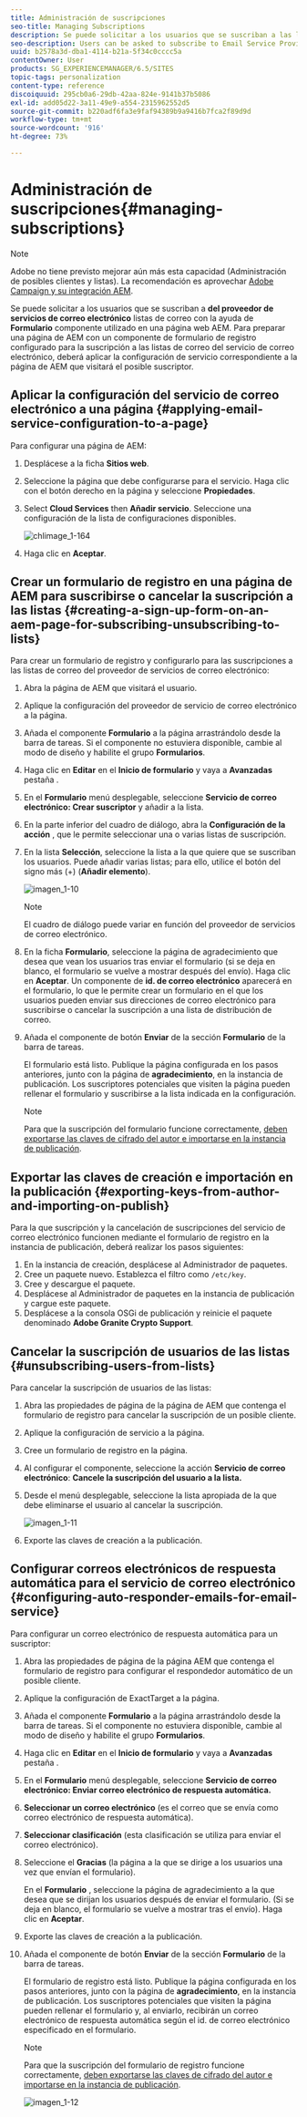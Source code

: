 ```yaml
---
title: Administración de suscripciones
seo-title: Managing Subscriptions
description: Se puede solicitar a los usuarios que se suscriban a las listas de correo del proveedor de servicios de correo electrónico, mediante el componente Formulario que se usa en la página web de AEM. Para preparar una página de AEM con un componente de formulario de registro configurado para la suscripción a las listas de correo del servicio de correo electrónico, deberá aplicar la configuración de servicio correspondiente a la página de AEM que visitará el posible suscriptor.
seo-description: Users can be asked to subscribe to Email Service Provider's mailing lists with the help of the Form component used on an AEM web page. To prepare an AEM page with a sign-up form for subscription to your e-mail service mailing lists, you must apply the corresponding service configuration to the AEM page that the potential subscriber will visit.
uuid: b2578a3d-dba1-4114-b21a-5f34c0cccc5a
contentOwner: User
products: SG_EXPERIENCEMANAGER/6.5/SITES
topic-tags: personalization
content-type: reference
discoiquuid: 295cb0a6-29db-42aa-824e-9141b37b5086
exl-id: add05d22-3a11-49e9-a554-2315962552d5
source-git-commit: b220adf6fa3e9faf94389b9a9416b7fca2f89d9d
workflow-type: tm+mt
source-wordcount: '916'
ht-degree: 73%

---
```


# Administración de suscripciones{#managing-subscriptions}

>[!NOTE]
>
>Adobe no tiene previsto mejorar aún más esta capacidad (Administración de posibles clientes y listas).
>La recomendación es aprovechar [Adobe Campaign y su integración AEM](/help/sites-administering/campaign.md).

Se puede solicitar a los usuarios que se suscriban a **del proveedor de servicios de correo electrónico** listas de correo con la ayuda de **Formulario** componente utilizado en una página web AEM. Para preparar una página de AEM con un componente de formulario de registro configurado para la suscripción a las listas de correo del servicio de correo electrónico, deberá aplicar la configuración de servicio correspondiente a la página de AEM que visitará el posible suscriptor.

## Aplicar la configuración del servicio de correo electrónico a una página {#applying-email-service-configuration-to-a-page}

Para configurar una página de AEM:

1. Desplácese a la ficha **Sitios web**.
1. Seleccione la página que debe configurarse para el servicio. Haga clic con el botón derecho en la página y seleccione **Propiedades**.

1. Select **Cloud Services** then **Añadir servicio**. Seleccione una configuración de la lista de configuraciones disponibles.

   ![chlimage_1-164](assets/chlimage_1-164.png)

1. Haga clic en **Aceptar**.

## Crear un formulario de registro en una página de AEM para suscribirse o cancelar la suscripción a las listas {#creating-a-sign-up-form-on-an-aem-page-for-subscribing-unsubscribing-to-lists}

Para crear un formulario de registro y configurarlo para las suscripciones a las listas de correo del proveedor de servicios de correo electrónico:

1. Abra la página de AEM que visitará el usuario.
1. Aplique la configuración del proveedor de servicio de correo electrónico a la página.

1. Añada el componente **Formulario** a la página arrastrándolo desde la barra de tareas. Si el componente no estuviera disponible, cambie al modo de diseño y habilite el grupo **Formularios**.
1. Haga clic en **Editar** en el **Inicio de formulario** y vaya a **Avanzadas** pestaña .
1. En el **Formulario** menú desplegable, seleccione **Servicio de correo electrónico: Crear suscriptor** y añadir a la lista.
1. En la parte inferior del cuadro de diálogo, abra la **Configuración de la acción** , que le permite seleccionar una o varias listas de suscripción.
1. En la lista **Selección**, seleccione la lista a la que quiere que se suscriban los usuarios. Puede añadir varias listas; para ello, utilice el botón del signo más (+) (**Añadir elemento**).

   ![imagen_1-10](assets/chlimage_1-10.jpeg)

   >[!NOTE]
   >
   >El cuadro de diálogo puede variar en función del proveedor de servicios de correo electrónico.

1. En la ficha **Formulario**, seleccione la página de agradecimiento que desea que vean los usuarios tras enviar el formulario (si se deja en blanco, el formulario se vuelve a mostrar después del envío). Haga clic en **Aceptar**. Un componente de **id. de correo electrónico** aparecerá en el formulario, lo que le permite crear un formulario en el que los usuarios pueden enviar sus direcciones de correo electrónico para suscribirse o cancelar la suscripción a una lista de distribución de correo.
1. Añada el componente de botón **Enviar** de la sección **Formulario** de la barra de tareas.

   El formulario está listo. Publique la página configurada en los pasos anteriores, junto con la página de **agradecimiento**, en la instancia de publicación. Los suscriptores potenciales que visiten la página pueden rellenar el formulario y suscribirse a la lista indicada en la configuración.

   >[!NOTE]
   >
   >Para que la suscripción del formulario funcione correctamente, [deben exportarse las claves de cifrado del autor e importarse en la instancia de publicación](#exporting-keys-from-author-and-importing-on-publish).

## Exportar las claves de creación e importación en la publicación {#exporting-keys-from-author-and-importing-on-publish}

Para la que suscripción y la cancelación de suscripciones del servicio de correo electrónico funcionen mediante el formulario de registro en la instancia de publicación, deberá realizar los pasos siguientes:

1. En la instancia de creación, desplácese al Administrador de paquetes.
1. Cree un paquete nuevo. Establezca el filtro como `/etc/key`.
1. Cree y descargue el paquete.
1. Desplácese al Administrador de paquetes en la instancia de publicación y cargue este paquete.
1. Desplácese a la consola OSGi de publicación y reinicie el paquete denominado **Adobe Granite Crypto Support**.

## Cancelar la suscripción de usuarios de las listas {#unsubscribing-users-from-lists}

Para cancelar la suscripción de usuarios de las listas:

1. Abra las propiedades de página de la página de AEM que contenga el formulario de registro para cancelar la suscripción de un posible cliente.
1. Aplique la configuración de servicio a la página.
1. Cree un formulario de registro en la página.
1. Al configurar el componente, seleccione la acción **Servicio de correo electrónico**: **Cancele la suscripción del usuario a la lista.**
1. Desde el menú desplegable, seleccione la lista apropiada de la que debe eliminarse el usuario al cancelar la suscripción.

   ![imagen_1-11](assets/chlimage_1-11.jpeg)

1. Exporte las claves de creación a la publicación.

## Configurar correos electrónicos de respuesta automática para el servicio de correo electrónico {#configuring-auto-responder-emails-for-email-service}

Para configurar un correo electrónico de respuesta automática para un suscriptor:

1. Abra las propiedades de página de la página AEM que contenga el formulario de registro para configurar el respondedor automático de un posible cliente.
1. Aplique la configuración de ExactTarget a la página.

1. Añada el componente **Formulario** a la página arrastrándolo desde la barra de tareas. Si el componente no estuviera disponible, cambie al modo de diseño y habilite el grupo **Formularios**.
1. Haga clic en **Editar** en el **Inicio de formulario** y vaya a **Avanzadas** pestaña .
1. En el **Formulario** menú desplegable, seleccione **Servicio de correo electrónico: Enviar correo electrónico de respuesta automática.**
1. **Seleccionar un correo electrónico** (es el correo que se envía como correo electrónico de respuesta automática).

1. **Seleccionar clasificación** (esta clasificación se utiliza para enviar el correo electrónico).
1. Seleccione el **Gracias** (la página a la que se dirige a los usuarios una vez que envían el formulario).

   En el **Formulario** , seleccione la página de agradecimiento a la que desea que se dirijan los usuarios después de enviar el formulario. (Si se deja en blanco, el formulario se vuelve a mostrar tras el envío). Haga clic en **Aceptar**.

1. Exporte las claves de creación a la publicación.
1. Añada el componente de botón **Enviar** de la sección **Formulario** de la barra de tareas.

   El formulario de registro está listo. Publique la página configurada en los pasos anteriores, junto con la página de **agradecimiento**, en la instancia de publicación. Los suscriptores potenciales que visiten la página pueden rellenar el formulario y, al enviarlo, recibirán un correo electrónico de respuesta automática según el id. de correo electrónico especificado en el formulario.

   >[!NOTE]
   >
   >Para que la suscripción del formulario de registro funcione correctamente, [deben exportarse las claves de cifrado del autor e importarse en la instancia de publicación](#exporting-keys-from-author-and-importing-on-publish).

   ![imagen_1-12](assets/chlimage_1-12.jpeg)

